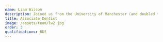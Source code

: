 ```yaml
---
name: Liam Wilson
description: Joined us from the University of Manchester (and doubled the number of LFC fans at the practice!)
title: Associate Dentist
image: /assets/team/lw2.jpg
order: 3
qualifications: BDS
---
```

